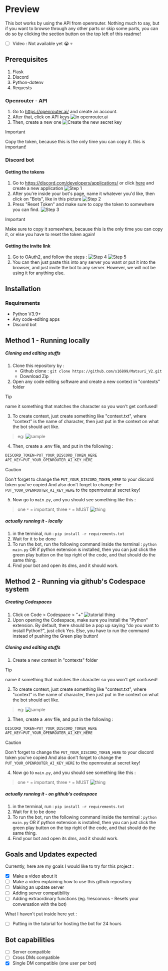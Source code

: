 # Preview
This bot works by using the API from openrouter. Nothing much to say, but if you want to browse through any other parts or skip some parts, you can do so by clicking the section button on the top left of this readme!

- [ ] Video :
     Not available yet :sob: :skull:

## Prerequisites

1. Flask
2. Discord
3. Python-dotenv
4. Requests

### Openrouter - API

1. Go to https://openrouter.ai/ and create an account.
2. After that, click on API keys
 ![in openrouter.ai](A.jpeg)
3. Then, create a new one
  ![Create the new secret key](B.jpeg)
> [!IMPORTANT]
> Copy the token, because this is the only time you can copy it. this is important!

### Discord bot

#### Getting the tokens
1. Go to https://discord.com/developers/applications/ or click [here](https://discord.com/developers/applications/) and create a new application
   ![Step 1](https://github.com/s16899/s16899/blob/main/discord.png)
2. After you're inside your bot's page, name it whatever you'd like, then click on "Bots", like in this picture
   ![Step 2](https://github.com/s16899/s16899/blob/main/discord%202.png)
3. Press "Reset Token" and make sure to copy the token to somewhere you can find.
   ![Step 3](https://github.com/s16899/s16899/blob/main/discord%203.png)
> [!IMPORTANT]
> Make sure to copy it somewhere, because this is the only time you can copy it, or else you have to reset the token again!

#### Getting the invite link
1. Go to OAuth2, and follow the steps :
   ![Step 4](https://github.com/s16899/s16899/blob/main/discord%204.png)
   ![Step 5](https://github.com/s16899/s16899/blob/main/discord%205.png)
2. You can then just paste this into any server you want or put it into the browser, and just invite the bot to any server. However, we will not be using it for anything else.

## Installation

### Requirements
- Python V3.9+
- Any code-editing apps
- Discord bot

## Method 1 - Running locally
##### Cloning and editing stuffs
1. Clone this repository by :
   - Github clone :
     `git clone https://github.com/s16899/Matsuri_V2.git`
   - Download Zip
2. Open any code editing software and create a new context in "contexts" folder
> [!TIP]
> name it something that matches the character so you won't get confused!
3. To create context, just create something like "context.txt", where "context" is the name of character, then just put in the context on what the bot should act like.
> eg:
  ![sample](https://github.com/s16899/s16899/blob/main/contextexample.png)
4. Then, create a .env file, and put in the following :
  ```py
  DISCORD_TOKEN=PUT_YOUR_DISCORD_TOKEN_HERE
  API_KEY=PUT_YOUR_OPENROUTER_AI_KEY_HERE
  ```
> [!CAUTION]
> Don't forget to change the `PUT_YOUR_DISCORD_TOKEN_HERE` to your discord token you've copied
> And also don't forget to change the `PUT_YOUR_OPENROUTER_AI_KEY_HERE` to the openrouter.ai secret key!
5. Now go to `main.py`, and you should see something like this :
> one `*` = important, 
> three `*` = MUST
  ![thing](https://github.com/s16899/s16899/blob/main/guide.png)
##### actually running it - locally
1. in the terminal, run :
   `pip install -r requirements.txt`
2. Wait for it to be done
3. To run the bot, run the following command inside the terminal :
   `python main.py`
   OR if python extension is installed, then you can just click the green play button on the top right of the code, and that should do the same thing.
4. Find your bot and open its dms, and it should work.

## Method 2 - Running via github's Codespace system
##### Creating Codespaces
1. Click on Code > Codespace > "+"
   ![tutorial thing](https://github.com/s16899/s16899/blob/main/tutorial%20thing.png)
2. Upon opening the Codespace, make sure you install the "Python" extension. By default, there should be a pop up saying "do you want to install Python?", just click Yes. Else, you have to run the command instead of pushing the Green play button!

##### Cloning and editing stuffs
1. Create a new context in "contexts" folder
> [!TIP]
> name it something that matches the character so you won't get confused!
2. To create context, just create something like "context.txt", where "context" is the name of character, then just put in the context on what the bot should act like.
> eg:
  ![sample](https://github.com/s16899/s16899/blob/main/contextexample.png)
3. Then, create a .env file, and put in the following :
  ```py
  DISCORD_TOKEN=PUT_YOUR_DISCORD_TOKEN_HERE
  API_KEY=PUT_YOUR_OPENROUTER_AI_KEY_HERE
  ```
> [!CAUTION]
> Don't forget to change the `PUT_YOUR_DISCORD_TOKEN_HERE` to your discord token you've copied
> And also don't forget to change the `PUT_YOUR_OPENROUTER_AI_KEY_HERE` to the openrouter.ai secret key!
4. Now go to `main.py`, and you should see something like this :
> one `*` = important, 
> three `*` = MUST
  ![thing](https://github.com/s16899/s16899/blob/main/guide.png)
##### actually running it - on github's codespace
1. in the terminal, run :
   `pip install -r requirements.txt`
2. Wait for it to be done
3. To run the bot, run the following command inside the terminal :
   `python main.py`
   OR if python extension is installed, then you can just click the green play button on the top right of the code, and that should do the same thing.
4. Find your bot and open its dms, and it should work.


## Goals and Updates expected

Currently, here are my goals I would like to try for this project : 
- [x] Make a video about it
- [ ] Make a video explaining how to use this github repository
- [ ] Making an update server
- [ ] Adding server compatibility
- [ ] Adding extraordinary functions (eg. !resconvos - Resets your conversation with the bot)

What I haven't put inside here yet : 
- [ ] Putting in the tutorial for hosting the bot for 24 hours


## Bot capabilities
- [ ] Server compatible
- [ ] Cross DMs compatible
- [x] Single DM compatible (one user per bot)
